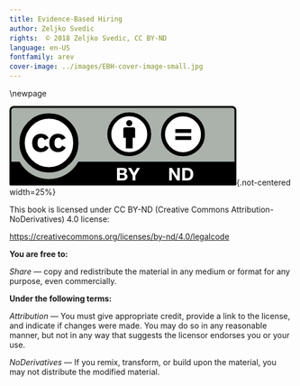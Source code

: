 ```yaml
---
title: Evidence-Based Hiring
author: Zeljko Svedic
rights:  © 2018 Zeljko Svedic, CC BY-ND
language: en-US
fontfamily: arev
cover-image: ../images/EBH-cover-image-small.jpg
---
```


\newpage

![](../images/by-nd.png){.not-centered width=25%}

This book is licensed under CC BY-ND (Creative Commons Attribution-NoDerivatives) 4.0 license:

<https://creativecommons.org/licenses/by-nd/4.0/legalcode>



**You are free to:**

*Share* — copy and redistribute the material in any medium or format for any purpose, even commercially.



**Under the following terms:**

*Attribution* — You must give appropriate credit, provide a link to the license, and indicate if changes were made. You may do so in any reasonable manner, but not in any way that suggests the licensor endorses you or your use.

*NoDerivatives* — If you remix, transform, or build upon the material, you may not distribute the modified material.



